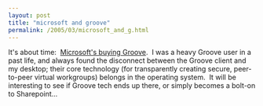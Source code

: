 ```yaml
---
layout: post
title: "microsoft and groove"
permalink: /2005/03/microsoft_and_g.html
---
```


<p>It's about time:&nbsp; <a href="http://news.com.com/Microsoft+to+buy+Groove+Networks/2100-1014_3-5608063.html?tag=nl">Microsoft's buying Groove</a>.&nbsp; I was a heavy Groove user in a past life, and always found the disconnect between the Groove client and my desktop; their core technology (for transparently creating secure, peer-to-peer virtual workgroups) belongs in the operating system.&nbsp; It will be interesting to see if Groove tech ends up there, or simply becomes a bolt-on to Sharepoint...</p>


